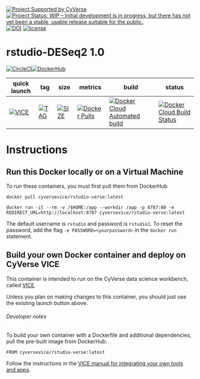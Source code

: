 [![Project Supported by CyVerse](https://img.shields.io/badge/Supported%20by-CyVerse-blue.svg)](https://learning.cyverse.org/projects/vice/en/latest/) [![Project Status: WIP – Initial development is in progress, but there has not yet been a stable, usable release suitable for the public.](https://www.repostatus.org/badges/latest/wip.svg)](https://www.repostatus.org/#wip) [![DOI](https://zenodo.org/badge/DOI/10.5281/zenodo.3246938.svg)](https://doi.org/10.5281/zenodo.3246938) [![license](https://img.shields.io/badge/license-GPLv2-blue.svg)](https://opensource.org/licenses/GPL-2.0)

# rstudio-DESeq2 1.0



[![CircleCI](https://circleci.com/gh/cyverse-vice/Rstudio-DESeq2.svg?style=svg)](https://circleci.com/gh/cyverse-vice/Rstudio-DESeq2)[![DockerHub](https://img.shields.io/badge/DockerHub-brightgreen.svg?style=popout&logo=Docker)](https://hub.docker.com/r/cyversevice/rstudio-base)


quick launch | tag | size | metrics | build | status |  
------------ | --- | ---- | ------- | ------|--------|
[![VICE](https://img.shields.io/badge/CyVerse-VICE-blue.svg?style=popout&logo=Docker&color=#1488C6)]() | [![TAG](https://images.microbadger.com/badges/version/cyversevice/shiny-verse.svg)](https://microbadger.com/images/cyversevice/Rstudio-DESeq2) | [![SIZE](https://images.microbadger.com/badges/image/cyversevice/Rstudio-DESeq2.svg)](https://microbadger.com/images/cyversevice/Rstudio-DESeq2) | [![Docker Pulls](https://img.shields.io/docker/pulls/cyversevice/Rstudio-DESeq2?color=blue&logo=docker&logoColor=white)](https://hub.docker.com/r/cyversevice/Rstudio-DESeq2) | [![Docker Cloud Automated build](https://img.shields.io/docker/cloud/automated/cyversevice/Rstudio-DESeq2?color=blue&logo=docker&logoColor=white)](https://hub.docker.com/r/cyversevice/Rstudio-DESeq2) | [![Docker Cloud Build Status](https://img.shields.io/docker/cloud/build/cyversevice/Rstudio-DESeq2?color=blue&logo=docker&logoColor=white)](https://hub.docker.com/r/cyversevice/Rstudio-DESeq2)


# Instructions

## Run this Docker locally or on a Virtual Machine

To run these containers, you must first pull them from DockerHub

```
docker pull cyversevice/rstudio-verse:latest
```

```
docker run -it --rm -v /$HOME:/app --workdir /app -p 8787:80 -e REDIRECT_URL=http://localhost:8787 cyversevice/rstudio-verse:latest
```

The default username is `rstudio` and password is `rstudio1`. To reset the password, add the flag `-e PASSWORD=<yourpassword>` in the `docker run` statement.

## Build your own Docker container and deploy on CyVerse VICE

This container is intended to run on the CyVerse data science workbench, called [VICE](https://cyverse-visual-interactive-computing-environment.readthedocs-hosted.com/en/latest/index.html). 

Unless you plan on making changes to this container, you should just use the existing launch button above. 

###### Developer notes

To build your own container with a Dockerfile and additional dependencies, pull the pre-built image from DockerHub:

```
FROM cyversevice/rstudio-verse:latest
```

Follow the instructions in the [VICE manual for integrating your own tools and apps](https://cyverse-visual-interactive-computing-environment.readthedocs-hosted.com/en/latest/developer_guide/building.html).
